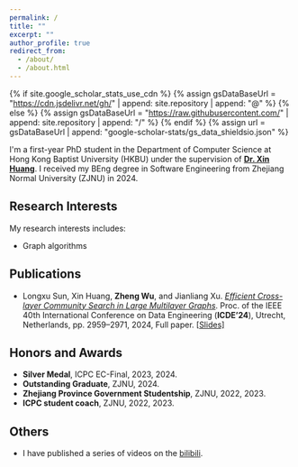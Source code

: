 ```yaml
---
permalink: /
title: ""
excerpt: ""
author_profile: true
redirect_from: 
  - /about/
  - /about.html
---
```


{% if site.google_scholar_stats_use_cdn %}
{% assign gsDataBaseUrl = "https://cdn.jsdelivr.net/gh/" | append: site.repository | append: "@" %}
{% else %}
{% assign gsDataBaseUrl = "https://raw.githubusercontent.com/" | append: site.repository | append: "/" %}
{% endif %}
{% assign url = gsDataBaseUrl | append: "google-scholar-stats/gs_data_shieldsio.json" %}

<span class='anchor' id='about-me'></span>

I'm a first-year PhD student in the Department of Computer Science at Hong Kong Baptist University (HKBU) under the supervision of [**Dr. Xin Huang**](https://www.comp.hkbu.edu.hk/~xinhuang/index.html). I received my BEng degree in Software Engineering from Zhejiang Normal University (ZJNU) in 2024.

<span class='anchor' id='-xl'></span>



## Research Interests

My research interests includes:
- Graph algorithms

<span class='anchor' id='-xl'></span>



## Publications

* Longxu Sun, Xin Huang, **Zheng Wu**, and Jianliang Xu. *[Efficient Cross-layer Community Search in Large Multilayer Graphs](https://doi.org/10.1109/ICDE60146.2024.00230)*.
  Proc. of the IEEE 40th International Conference on Data Engineering (**ICDE’24**), Utrecht, Netherlands, pp. 2959–2971, 2024, Full paper. [[Slides\]](https://www.comp.hkbu.edu.hk/~cslxsun/icde24_mcs.pdf)

<span class='anchor' id='-xl'></span>



## Honors and Awards

* **Silver Medal**, ICPC EC-Final, 2023, 2024.
* **Outstanding Graduate**, ZJNU, 2024.
* **Zhejiang Province Government Studentship**, ZJNU, 2022, 2023.
* **ICPC student coach**, ZJNU, 2022, 2023.



<span class='anchor' id='-xl'></span>

## Others

* I have published a series of videos on the [bilibili](https://space.bilibili.com/106296967).
